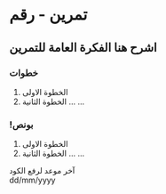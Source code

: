 
#  تمرين - رقم
## اشرح  هنا الفكرة العامة للتمرين

### خطوات 
1. الخطوة الاولى
2. الخطوة الثانية
...
...

### !بونص 
1. الخطوة الاولى
2. الخطوة الثانية
...
...

آخر موعد لرفع الكود\
dd/mm/yyyy
